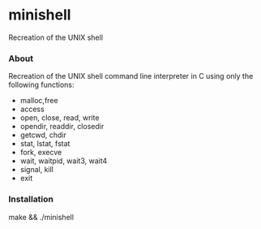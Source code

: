 # minishell
Recreation of the UNIX shell

### About
Recreation of the UNIX shell command line interpreter in C using only the following functions:

* malloc,free
* access
* open, close, read, write
* opendir, readdir, closedir 
* getcwd, chdir
* stat, lstat, fstat
* fork, execve
* wait, waitpid, wait3, wait4 
* signal, kill
* exit

### Installation
make && ./minishell

